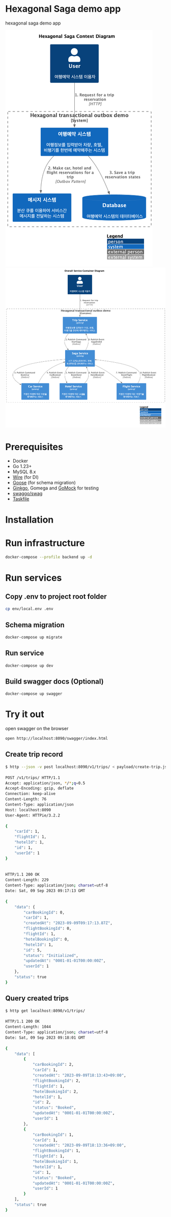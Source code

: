 # Hexagonal Saga demo app

hexagonal saga demo app

<img src="/docs/exports/saga-context.png" />
<img src="/docs/exports/overall-service-container.png" />

# Prerequisites

- Docker
- Go 1.23+
- MySQL 8.x
- [Wire](https://github.com/google/wire) (for DI)
- [Goose](https://github.com/pressly/goose) (for schema migration)
- [Ginkgo](https://onsi.github.io/ginkgo/), Gomega and [GoMock](https://github.com/golang/mock) for testing
- [swaggo/swag](https://github.com/swaggo/swag)
- [Taskfile](https://taskfile.dev/#/installation)

# Installation

# Run infrastructure

```bash
docker-compose --profile backend up -d
```

# Run services

## Copy .env to project root folder

```bash
cp env/local.env .env
```

## Schema migration

```bash
docker-compose up migrate
```

## Run service

```bash
docker-compose up dev
```

## Build swagger docs (Optional)

```bash
docker-compose up swagger
```

# Try it out

open swagger on the browser

```bash
open http://localhost:8090/swagger/index.html
```

## Create trip record

```bash
$ http --json -v post localhost:8090/v1/trips/ < payload/create-trip.json

POST /v1/trips/ HTTP/1.1
Accept: application/json, */*;q=0.5
Accept-Encoding: gzip, deflate
Connection: keep-alive
Content-Length: 76
Content-Type: application/json
Host: localhost:8090
User-Agent: HTTPie/3.2.2

{
    "carId": 1,
    "flightId": 1,
    "hotelId": 1,
    "id": 1,
    "userId": 1
}


HTTP/1.1 200 OK
Content-Length: 229
Content-Type: application/json; charset=utf-8
Date: Sat, 09 Sep 2023 09:17:13 GMT

{
    "data": {
        "carBookingId": 0,
        "carId": 1,
        "createdAt": "2023-09-09T09:17:13.87Z",
        "flightBookingId": 0,
        "flightId": 1,
        "hotelBookingId": 0,
        "hotelId": 1,
        "id": 5,
        "status": "Initialized",
        "updatedAt": "0001-01-01T00:00:00Z",
        "userId": 1
    },
    "status": true
}
```

## Query created trips

```bash
$ http get localhost:8090/v1/trips/

HTTP/1.1 200 OK
Content-Length: 1044
Content-Type: application/json; charset=utf-8
Date: Sat, 09 Sep 2023 09:18:01 GMT

{
    "data": [
        {
            "carBookingId": 2,
            "carId": 1,
            "createdAt": "2023-09-09T18:13:43+09:00",
            "flightBookingId": 2,
            "flightId": 1,
            "hotelBookingId": 2,
            "hotelId": 1,
            "id": 2,
            "status": "Booked",
            "updatedAt": "0001-01-01T00:00:00Z",
            "userId": 1
        },
        {
            "carBookingId": 1,
            "carId": 1,
            "createdAt": "2023-09-09T18:13:36+09:00",
            "flightBookingId": 1,
            "flightId": 1,
            "hotelBookingId": 1,
            "hotelId": 1,
            "id": 1,
            "status": "Booked",
            "updatedAt": "0001-01-01T00:00:00Z",
            "userId": 1
        }
    ],
    "status": true
}
```
